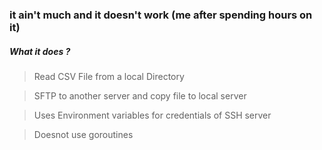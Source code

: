### it ain't much and it doesn't work (me after spending hours on it)


##### What it does ?

> Read CSV File from a local Directory

> SFTP to another server and copy file to local server

> Uses Environment variables for credentials of SSH server 

> Doesnot use goroutines